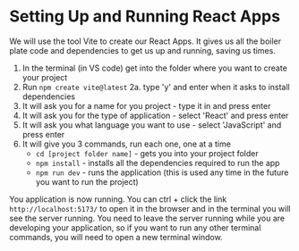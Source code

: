 # Setting Up and Running React Apps


We will use the tool Vite to create our React Apps. It gives us all the boiler plate code and dependencies to get us up and running, saving us times.

1. In the terminal (in VS code) get into the folder where you want to create your project
2. Run `npm create vite@latest`
2a. type 'y' and enter when it asks to install dependencies
3. It will ask you for a name for you project - type it in and press enter
4. It will ask you for the type of application - select 'React' and press enter
5. It will ask you what language you want to use - select 'JavaScript' and press enter
6. It will give you 3 commands, run each one, one at a time
    - `cd [project folder name]` - gets you into your project folder
    - `npm install` - installs all the dependencies required to run the app
    - `npm run dev` - runs the application (this is used any time in the future you want to run the project)

You application is now running. You can ctrl + click the link `http://localhost:5173/` to open it in the browser and in the terminal you will see the server running. You need to leave the server running while you are developing your application, so if you want to run any other terminal commands, you will need to open a new terminal window. 
